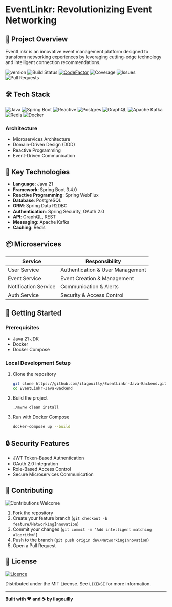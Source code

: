 # EventLinkr: Revolutionizing Event Networking

## 🌟 Project Overview

EventLinkr is an innovative event management platform designed to transform networking experiences by leveraging cutting-edge technology and intelligent connection recommendations.

![version](https://img.shields.io/badge/version-0.0.1-blue)  ![Build Status](https://img.shields.io/github/actions/workflow/status/ilagouilly/EventLinkr-Java-Backend/.github/workflows/user-service-ci.yml)  [![CodeFactor](https://www.codefactor.io/repository/github/ilagouilly/eventlinkr-java-backend/badge/main)](https://www.codefactor.io/repository/github/ilagouilly/eventlinkr-java-backend/overview/main)  ![Coverage](https://codecov.io/gh/ilagouilly/EventLinkr-Java-Backend/branch/main/graph/badge.svg)  ![Issues](https://img.shields.io/github/issues/ilagouilly/EventLinkr-Java-Backend)  ![Pull Requests](https://img.shields.io/github/issues-pr/ilagouilly/EventLinkr-Java-Backend)  

## 🛠 Tech Stack

![Java](https://img.shields.io/badge/Java-21-red?style=for-the-badge&logo=java)
![Spring Boot](https://img.shields.io/badge/Spring%20Boot-3.x-green?style=for-the-badge&logo=springboot)
![Reactive](https://img.shields.io/badge/Reactive-WebFlux-blue?style=for-the-badge)
![Postgres](https://img.shields.io/badge/postgres-%23316192.svg?style=for-the-badge&logo=postgresql&logoColor=white)
![GraphQL](https://img.shields.io/badge/-GraphQL-E10098?style=for-the-badge&logo=graphql&logoColor=white)
![Apache Kafka](https://img.shields.io/badge/Apache%20Kafka-000?style=for-the-badge&logo=apachekafka)
![Redis](https://img.shields.io/badge/redis-%23DD0031.svg?style=for-the-badge&logo=redis&logoColor=white)
![Docker](https://img.shields.io/badge/docker-%230db7ed.svg?style=for-the-badge&logo=docker&logoColor=white)

### Architecture
- Microservices Architecture
- Domain-Driven Design (DDD)
- Reactive Programming
- Event-Driven Communication

## 🔧 Key Technologies

- **Language**: Java 21
- **Framework**: Spring Boot 3.4.0
- **Reactive Programming**: Spring WebFlux
- **Database**: PostgreSQL
- **ORM**: Spring Data R2DBC
- **Authentication**: Spring Security, OAuth 2.0
- **API**: GraphQL, REST
- **Messaging**: Apache Kafka
- **Caching**: Redis

## 📦 Microservices

| Service | Responsibility |
|---------|----------------|
| User Service | Authentication & User Management |
| Event Service | Event Creation & Management |
| Notification Service | Communication & Alerts |
| Auth Service | Security & Access Control |

## 🚀 Getting Started

### Prerequisites

- Java 21 JDK
- Docker
- Docker Compose

### Local Development Setup

1. Clone the repository
   ```bash
   git clone https://github.com/ilagouilly/EventLinkr-Java-Backend.git
   cd EventLinkr-Java-Backend
   ```

2. Build the project
   ```bash
   ./mvnw clean install
   ```

3. Run with Docker Compose
   ```bash
   docker-compose up --build
   ```

## 🔒 Security Features

- JWT Token-Based Authentication
- OAuth 2.0 Integration
- Role-Based Access Control
- Secure Microservices Communication

## 🤝 Contributing

![Contributions Welcome](https://img.shields.io/badge/contributions-welcome-brightgreen?style=for-the-badge&logo=github)  

1. Fork the repository
2. Create your feature branch (`git checkout -b feature/NetworkingInnovation`)
3. Commit your changes (`git commit -m 'Add intelligent matching algorithm'`)
4. Push to the branch (`git push origin dev/NetworkingInnovation`)
5. Open a Pull Request

## 📄 License

[![Licence](https://img.shields.io/github/license/Ileriayo/markdown-badges?style=for-the-badge)](./LICENSE)

Distributed under the MIT License. See `LICENSE` for more information.

---

**Built with ❤️ and ☕ by ilagouilly**